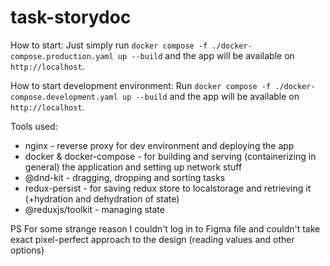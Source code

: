 # task-storydoc

How to start:
Just simply run `docker compose -f ./docker-compose.production.yaml up --build` and the app will be available on `http://localhost`.

How to start development environment:
Run `docker compose -f ./docker-compose.development.yaml up --build` and the app will be available on `http://localhost`.

Tools used:
- nginx - reverse proxy for dev environment and deploying the app
- docker & docker-compose - for building and serving (containerizing in general) the application and setting up network stuff
- @dnd-kit - dragging, dropping and sorting tasks
- redux-persist - for saving redux store to localstorage and retrieving it (+hydration and dehydration of state)
- @reduxjs/toolkit - managing state

PS For some strange reason I couldn't log in to Figma file and couldn't take exact pixel-perfect approach to the design (reading values and other options)
